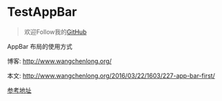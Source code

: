 # TestAppBar

> 欢迎Follow我的[GitHub](https://github.com/SpikeKing)

AppBar 布局的使用方式

博客: http://www.wangchenlong.org/

本文: http://www.wangchenlong.org/2016/03/22/1603/227-app-bar-first/

[参考地址](http://www.wangchenlong.org/2016/03/22/1603/227-app-bar-first/)
